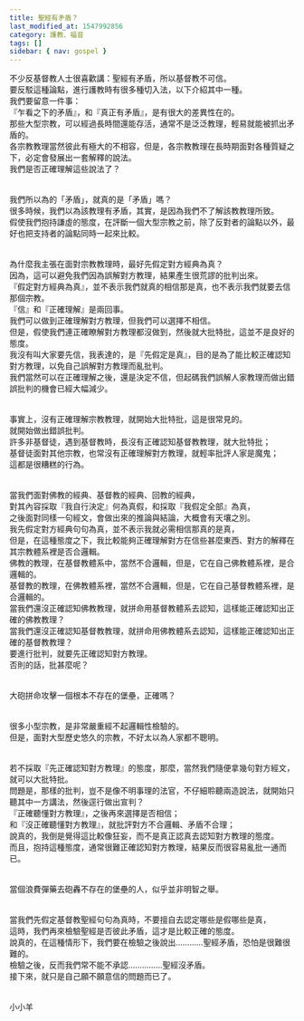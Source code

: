 ```yaml
---
title: 聖經有矛盾？
last_modified_at: 1547992856
category: 護教、福音
tags: []
sidebar: { nav: gospel }
---
```


<p>不少反基督教人士很喜歡講：聖經有矛盾，所以基督教不可信。<br/>要反駁這種論點，進行護教時有很多種切入法，以下介紹其中一種。<br/><!--more-->我們要留意一件事：<br/>『乍看之下的矛盾』，和『真正有矛盾』，是有很大的差異性在的。<br/>那些大型宗教，可以經過長時間還能存活，通常不是泛泛教理，輕易就能被抓出矛盾的。<br/>各宗教教理當然彼此有極大的不相容，但是，各宗教教理在長時期面對各種質疑之下，必定會發展出一套解釋的說法。<br/>我們是否正確理解這些說法了？<br/><br/><br/>我們所以為的「矛盾」，就真的是「矛盾」嗎？<br/>很多時候，我們以為該教理有矛盾，其實，是因為我們不了解該教教理所致。<br/>假使我們抱持謙虛的態度，在評斷一個大型宗教之前，除了反對者的論點以外，最好也把支持者的論點同時一起來比較。<br/><br/><br/>為什麼我主張在面對宗教教理時，最好先假定對方經典為真？<br/>因為，這可以避免我們因為誤解對方教理，結果產生很荒謬的批判出來。<br/>『假定對方經典為真』，並不表示我們就真的相信那是真，也不表示我們就要去信那個宗教。<br/>『信』和『正確理解』是兩回事。<br/>我們可以做到正確理解對方教理，但我們可以選擇不相信。<br/>但是，假使我們連正確瞭解對方教理都沒做到，然後就大批特批，這並不是良好的態度。<br/>我沒有叫大家要先信，我表達的，是『先假定是真』，目的是為了能比較正確認知對方教理，以免自己誤解對方教理而亂批判。<br/>我們當然可以在正確理解之後，還是決定不信，但起碼我們誤解人家教理而做出錯誤批判的機會已經大幅減少。<br/><br/><br/>事實上，沒有正確理解宗教教理，就開始大批特批，這是很常見的。<br/>就開始做出錯誤批判。<br/>許多非基督徒，遇到基督教時，長沒有正確認知基督教教理，就大批特批；<br/>基督徒面對其他宗教，也常沒有正確理解對方教理，就輕率批評人家是魔鬼；<br/>這都是很糟糕的行為。<br/><br/><br/>當我們面對佛教的經典、基督教的經典、回教的經典，<br/>對其內容採取『我自行決定』何為真假，和採取『我假定全部』為真，<br/>之後面對同樣一句經文，會做出來的推論與結論，大概會有天壤之別。<br/>我先假定對方經典句句為真，並不表示我就必需相信那真的是真，<br/>但是，在這種態度之下，我比較能夠正確理解對方在信些甚麼東西、對方的解釋在其宗教體系裡是否合邏輯。<br/>佛教的教理，在基督教體系中，當然不合邏輯，但是，它在自己佛教體系裡，是合邏輯的。<br/>基督教的教理，在佛教體系裡，當然不合邏輯，但是，它在自己基督教體系裡，是合邏輯的。<br/>當我們還沒正確認知佛教教理，就拼命用基督教體系去認知，這樣能正確認知出正確的佛教教理？<br/>當我們還沒正確認知基督教教理，就拼命用佛教體系去認知，這樣能正確認知出正確的基督教教理？<br/>要進行批判，就要先正確認知對方教理。<br/>否則的話，批甚麼呢？<br/><br/><br/>大砲拼命攻擊一個根本不存在的堡壘，正確嗎？<br/><br/><br/>很多小型宗教，是非常嚴重經不起邏輯性檢驗的。<br/>但是，面對大型歷史悠久的宗教，不好太以為人家都不聰明。<br/><br/><br/>若不採取『先正確認知對方教理』的態度，那麼，當然我們隨便拿幾句對方經文，就可以大批特批。<br/>問題是，那樣的批判，豈不是像不明事理的法官，不仔細聆聽兩造說法，就開始只聽其中一方講法，然後逕行做出宣判？<br/>『正確聽懂對方教理』，之後再來選擇是否相信；<br/>和『沒正確聽懂對方教理』，就批評對方不合邏輯、矛盾不合理；<br/>說真的，我倒是覺得這比較像狂妄，而不是真正認真去認知對方教理的態度。<br/>而且，抱持這種態度，通常很難正確認知對方教理，結果反而很容易亂批一通而已。<br/><br/><br/>當個浪費彈藥去砲轟不存在的堡壘的人，似乎並非明智之舉。<br/><br/><br/>當我們先假定基督教聖經句句為真時，不要擅自去認定哪些是假哪些是真，<br/>這時，我們再來檢驗聖經是否彼此矛盾，這才是比較正確的態度。<br/>說真的，在這種情形下，我們要在檢驗之後說出…………聖經矛盾，恐怕是很難很難的。<br/>檢驗之後，反而我們常不能不承認……………聖經沒矛盾。<br/>接下來，就只是自己願不願意信的問題而已了。<br/><br/><br/>小小羊<br/></p>